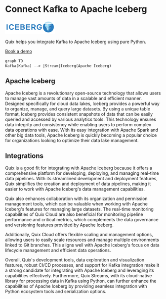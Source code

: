 # Connect Kafka to Apache Iceberg

![](./images/logo_1.jpg)

Quix helps you integrate Kafka to Apache Iceberg using pure Python.

<div>
<a class="md-button md-button--primary" href="https://share.hsforms.com/1iW0TmZzKQMChk0lxd_tGiw4yjw2?__hstc=175542013.2303933fbd746c0ac86d9ccbe9bc9100.1728383268831.1729603416735.1729620918855.31&__hssc=175542013.1.1729620918855&__hsfp=2132701734" target="_blank" style="margin-right:.5rem;">Book a demo</a>
<br/>
</div>

```mermaid
graph TD
Kafka(Kafka) --> |Stream|Iceberg(Apache Iceberg)
```

## Apache Iceberg

Apache Iceberg is a revolutionary open-source technology that allows users to manage vast amounts of data in a scalable and efficient manner. Designed specifically for cloud data lakes, Iceberg provides a powerful way to organize, manage, and query large datasets. By using a unique table format, Iceberg provides consistent snapshots of data that can be easily queried and accessed by various analytics tools. This technology ensures data integrity and consistency while enabling users to perform complex data operations with ease. With its easy integration with Apache Spark and other big data tools, Apache Iceberg is quickly becoming a popular choice for organizations looking to optimize their data lake management.

## Integrations

Quix is a good fit for integrating with Apache Iceberg because it offers a comprehensive platform for developing, deploying, and managing real-time data pipelines. With its streamlined development and deployment features, Quix simplifies the creation and deployment of data pipelines, making it easier to work with Apache Iceberg's data management capabilities.

Quix also enhances collaboration with its organization and permission management tools, which can be valuable when working with Apache Iceberg's features for managing large datasets. The real-time monitoring capabilities of Quix Cloud are also beneficial for monitoring pipeline performance and critical metrics, which complements the data governance and versioning features provided by Apache Iceberg.

Additionally, Quix Cloud offers flexible scaling and management options, allowing users to easily scale resources and manage multiple environments linked to Git branches. This aligns well with Apache Iceberg's focus on data lifecycle management and efficient data operations.

Overall, Quix's development tools, data exploration and visualization features, robust CI/CD processes, and support for Kafka integration make it a strong candidate for integrating with Apache Iceberg and leveraging its capabilities effectively. Furthermore, Quix Streams, with its cloud-native library for processing data in Kafka using Python, can further enhance the capabilities of Apache Iceberg by providing seamless integration with Python ecosystem tools and serialization options.

